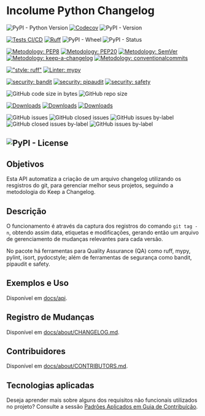 # Incolume Python Changelog



![PyPI - Python Version](https://img.shields.io/pypi/pyversions/incolume.py.changelog?color=00FFFF)
[![Codecov](https://img.shields.io/codecov/c/github/development-incolume/incolume.py.changelog?color=00FFFF&label=codecov&logo=codecov)]((https://codecov.io/gh/development-incolume/incolume.py.changelog))
![PyPI - Version](https://img.shields.io/pypi/v/incolume.py.changelog?color=00FFFF&label=pypi+package)

[![Tests CI/CD](https://github.com/development-incolume/incolume.py.changelog/actions/workflows/unit-tests.yml/badge.svg)](https://github.com/development-incolume/incolume.py.changelog/actions/workflows/unit-tests.yml)
[![Ruff](https://img.shields.io/endpoint?url=https://raw.githubusercontent.com/astral-sh/ruff/main/assets/badge/v2.json)](https://github.com/astral-sh/ruff)
![PyPI - Wheel](https://img.shields.io/pypi/wheel/incolume.py.changelog)
![PyPI - Status](https://img.shields.io/pypi/status/incolume.py.changelog)

[![Metodology: PEP8](https://img.shields.io/badge/%20Metodology-PEP8-%23aabbcc?style=flat&labelColor=4444444)](https://peps.python.org/pep-0008/)
[![Metodology: PEP20](https://img.shields.io/badge/%20Metodology-PEP20-%23aabbcc?style=flat&labelColor=4444444)](https://peps.python.org/pep-0020/)
[![Metodology: SemVer](https://img.shields.io/badge/%20Metodology-SemVer-%23aabbcc?style=flat&labelColor=4444444)](https://semver.org/lang/pt-BR)
[![Metodology: keep-a-changelog](https://img.shields.io/badge/%20Metodology-keepachangelog-%23aabbcc?style=flat&labelColor=4444444)](https://keepachangelog.com/pt-BR/1.0.0/)
[![Metodology: conventionalcommits](https://img.shields.io/badge/%20Metodology-conventionalcommits-%23aabbcc?style=flat&labelColor=4444444)](https://www.conventionalcommits.org/pt-br/v1.0.0/#specification)

[!["style: ruff"](https://img.shields.io/badge/code%20style-ruff-black)](https://github.com/astral-sh/ruff)
[![Linter: mypy](https://img.shields.io/badge/%20Linter-Mypy-blue?color=000000)](https://mypy.readthedocs.io/en/stable/)

[![security: bandit](https://img.shields.io/badge/%20Security-bandit-red?color=6633cc)](https://bandit.readthedocs.io/en/latest/)
[![security: pipaudit](https://img.shields.io/badge/%20Security-pipaudit-red?color=6633cc)](https://pypi.org/project/pip-audit/)
[![security: safety](https://img.shields.io/badge/%20Security-safety-red?color=6633cc)](https://pypi.org/project/safety/)

![GitHub code size in bytes](https://img.shields.io/github/languages/code-size/development-incolume/incolume.py.changelog?color=d5f56c)
![GitHub repo size](https://img.shields.io/github/repo-size/development-incolume/incolume.py.changelog?color=d5f56c)

[![Downloads](https://pepy.tech/badge/incolume-py-changelog?color=black)](https://pepy.tech/project/incolume-py-changelog)
[![Downloads](https://pepy.tech/badge/incolume-py-changelog/month)](https://pepy.tech/project/incolume-py-changelog)
[![Downloads](https://pepy.tech/badge/incolume-py-changelog/week)](https://pepy.tech/project/incolume-py-changelog)

![GitHub issues](https://img.shields.io/github/issues-raw/development-incolume/incolume.py.changelog?color=1383eb)
![GitHub closed issues](https://img.shields.io/github/issues-closed-raw/development-incolume/incolume.py.changelog?color=1383eb)
![GitHub issues by-label](https://img.shields.io/github/issues-raw/development-incolume/incolume.py.changelog/enhancement?color=1383eb)
![GitHub closed issues by-label](https://img.shields.io/github/issues-closed-raw/development-incolume/incolume.py.changelog/enhancement?color=1383eb)
![GitHub issues by-label](https://img.shields.io/github/issues-raw/development-incolume/incolume.py.changelog/bug?color=1383eb)

![PyPI - License](https://img.shields.io/pypi/l/incolume.py.changelog?color=75545d)
---
## Objetivos

Esta API automatiza a criação de um arquivo changelog utilizando os resgistros do git, para gerenciar melhor seus projetos, seguindo a metodologia do Keep a Changelog.

## Descrição

O funcionamento é através da captura dos registros do comando `git tag -n`,
obtendo assim data, etiquetas e modificações, gerando então um arquivo de
gerenciamento de mudanças relevantes para cada versão.

No pacote há ferramentas para Quality Assurance (QA) como ruff, mypy, pylint,
isort, pydocstyle; além de ferramentas de segurança como bandit, pipaudit e safety.


## Exemplos e Uso
Disponível em [docs/api](api/index.md).


## Registro de Mudanças
Disponível em [docs/about/CHANGELOG.md](about/CHANGELOG.md).


## Contribuidores
Disponível em [docs/about/CONTRIBUTORS.md](about/CONTRIBUTORS.md).


## Tecnologias aplicadas
Deseja aprender mais sobre alguns dos requisitos
não funcionais utilizados no projeto?
Consulte a sessão [Padrões Aplicados em Guia de Contribuíção](user_guide/development.md).
